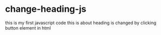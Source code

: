 # change-heading-js
this is my first javascript code
this is about heading is changed by clicking button element in html
